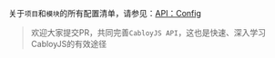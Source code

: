 关于`项目`和`模块`的所有配置清单，请参见：[API：Config](http://api.cabloy.com/index.html?search=config)

> 欢迎大家提交PR，共同完善`CabloyJS API`，这也是快速、深入学习CabloyJS的有效途径